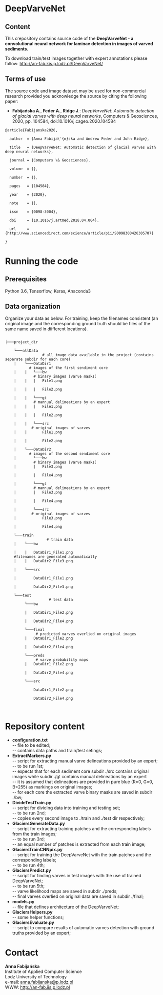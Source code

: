 # DeepVarveNet

## Content

This crepository contains source code of the <b>DeepVarveNet - a convolutional neural network for laminae detection in images of varved sediments</b>. 

To download train/test images together with expert annotations please follow: http://an-fab.kis.p.lodz.pl/DeepVarveNet/ 

## Terms of use

The source code and image dataset may be used for non-commercial research provided you acknowledge the source by citing the following paper:</p>

<ul>
    <li> <b>Fabijańska A.</b>, <b>Feder A.</b>, <b>Ridge J.</b>: <i>DeepVarveNet: Automatic detection of glacial varves with deep neural networks</i>, Computers & Geosciences, 2020, pp. 104584, doi:10.1016/j.cageo.2020.104584
</ul>

<pre><code>@article{Fabijanska2020,<br>
  author  = {Anna Fabija\'{n}ska and Andrew Feder and John Ridge}, <br>
  title   = {DeepVarveNet: Automatic detection of glacial varves with deep neural networks},<br>
  journal = {Computers \& Geosciences},<br>
  volume  = {},<br>
  number  = {},<br>
  pages   = {104584},<br>
  year 	  = {2020},<br>
  note 	  = {},</br>
  issn 	  = {0098-3004},<br>
  doi 	  = {10.1016/j.artmed.2018.04.004}, <br>
  url 	  = {http://www.sciencedirect.com/science/article/pii/S0098300420305707}<br>
}</code></pre>


# Running the code

## Prerequisites

Python 3.6, Tensorflow, Keras, Anaconda3

## Data organization

Organize your data as below. For training, keep the filenames consistent (an original image and the corresponding ground truth should be files of the same name saved in diifferent locations).

<pre><code>
├───project_dir<br>
    └───allData<br>                 # all image data available in the project (contains separate subdir for each core)
    |    └───DataDir1<br>           # images of the first sendiment core
    |    |   └───bw<br>             # binary images (varve masks)
    |    |   |   File1.png <br>
    |    |   |   File2.png <br>
    |    |   └───gt<br>             # mannual delineations by an expert
    |    |   |   File1.png <br>
    |    |   |   File2.png <br>
    |    |   └───src<br>            # original images of varves
    |    |       File1.png <br>
    |    |       File2.png <br>
    |    └───DataDir2<br>           # images of the second sendiment core
    |        └───bw<br>             # binary images (varve masks)
    |        |   File3.png <br>
    |        |   File4.png <br>
    |        └───gt<br>             # mannual delineations by an expert
    |        |   File3.png <br>
    |        |   File4.png <br>
    |        └───src<br>            # original images of varves
    |            File3.png <br>
    |            File4.png <br>
    └───train<br>                   # train data 
    |    └───bw<br>
    |    |   DataDir1_File1.png <br>    #filenames are generated automatically 
    |    |   DataDir2_File3.png <br>
    |    └───src<br>
    |        DataDir1_File1.png <br>
    |        DataDir2_File3.png <br>
    └───test<br>                    # test data  
         └───bw<br>
         |   DataDir1_File2.png <br>
         |   DataDir2_File4.png <br>
         └───final<br>              # predicted varves overlied on original images
         |   DataDir1_File2.png <br>
         |   DataDir2_File4.png <br>
         └───preds<br>              # varve probability maps 
         |   DataDir1_File2.png <br>
         |   DataDir2_File4.png <br>
         └───src<br>
             DataDir1_File2.png <br>
             DataDir2_File4.png <br>
        
</code></pre>

# Repository content

<ul>
  <li> <b>configuration.txt</b><br> -- file to be edited; <br> -- contains data paths and train/test setings;   
  <li> <b>ExtractMarkers.py</b><br> -- script for extracting manual varve delineations provided by an expert; <br> -- to be run 1st; <br> -- expects that for each sediment core subdir ./src contains original images while subdir ./gt contains manual delineations by an expert<br> -- it is assumed that delineations are provided in pure blue (R=0, G=0, B=255) as markings on original images; <br> -- for each core the extracted varve binary masks are saved in subdir ./bw;  
  <li> <b>DivideTestTrain.py</b><br> -- script for dividing data into training and testing set; <br> -- to be run 2nd; <br> -- copies every second image to ./train and ./test dir respectively;
  <li> <b>GlaciersGenerateData.py</b><br> -- script for extracting training patches and the corresponding labels from the train images; <br> -- to be run 3rd; <br> -- an equal number of patches is extracted from each train image; 
  <li> <b>GlaciersTrainCNNpix.py</b><br> -- script for training the DeepVarveNet with the train patches and the corresponding labels; <br> -- to be run 4th;
  <li> <b>GlaciersPredict.py</b><br> -- script for finding varves in test images with the use of trained DeepVarveNet; <br> -- to be run 5th; <br> -- varve likelihood maps are saved in subdir ./preds; <br> -- final varves overlied on original data are saved in subdir ./final;
  <li> <b>models.py</b><br> -- file that defines architecture of the DeepVarveNet;
  <li> <b>GlaciersHelpers.py</b><br> -- some helper functions;
  <li> <b>GlaciersEvaluate.py</b><br> -- script to compare results of automatic varves detection with ground truths provided by an expert;
</ul>

# Contact

<b>Anna Fabijańska</b><br>
Institute of Applied Computer Science<br>
Lodz University of Technology<br>
e-mail: anna.fabijanska@p.lodz.pl<br> 
WWW: http://an-fab.iis.p.lodz.pl
